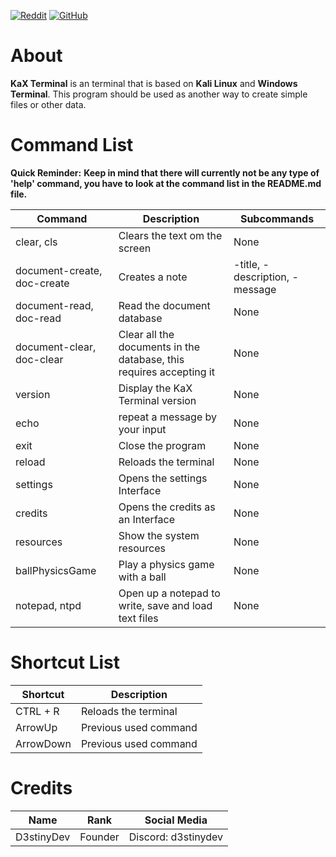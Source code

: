 [![Reddit](https://img.shields.io/badge/Reddit-Join%20Us-orange?logo=reddit
)](https://www.reddit.com/r/KaX_Terminal/)
[![GitHub](https://img.shields.io/badge/GitHub-View%20Repo-blue?logo=github
)](https://github.com/D3stinyDev/KaX-Terminal)

# About

**KaX Terminal** is an terminal that is based on **Kali Linux** and **Windows Terminal**. This program should be used as another way to create simple files or other data.

# Command List

**Quick Reminder:**
**Keep in mind that there will currently not be any type of 'help' command, you have to look at the command list in the README.md file.**

| Command | Description | Subcommands |
| ----------- | ----------- | ----------- |
| clear, cls | Clears the text om the screen | None |
| document-create, doc-create | Creates a note | -title, -description, -message |
| document-read, doc-read | Read the document database | None |
| document-clear, doc-clear | Clear all the documents in the database, this requires accepting it | None |
| version | Display the KaX Terminal version | None |
| echo | repeat a message by your input | None |
| exit | Close the program | None |
| reload | Reloads the terminal | None |
| settings | Opens the settings Interface | None |
| credits | Opens the credits as an Interface | None |
| resources | Show the system resources | None |
| ballPhysicsGame | Play a physics game with a ball | None |
| notepad, ntpd | Open up a notepad to write, save and load text files | None |

# Shortcut List

| Shortcut | Description |
| ----------- | ----------- |
| CTRL + R | Reloads the terminal | 
| ArrowUp | Previous used command | 
| ArrowDown | Previous used command | 

# Credits

| Name | Rank | Social Media |
| ----------- | ----------- | ----------- |
| D3stinyDev | Founder | Discord: d3stinydev |
